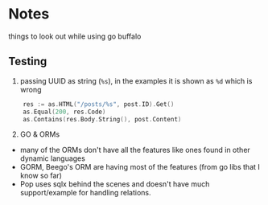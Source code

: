 # Notes
things to look out while using go buffalo

## Testing
1. passing UUID as string (`%s`), in the examples it is shown as `%d` which is wrong

```go
	res := as.HTML("/posts/%s", post.ID).Get()
	as.Equal(200, res.Code)
	as.Contains(res.Body.String(), post.Content)
```

2. GO & ORMs
- many of the ORMs don't have all the features like ones found in other dynamic languages
- GORM, Beego's ORM are having most of the features (from go libs that I know so far)
- Pop uses sqlx behind the scenes and doesn't have much support/example for handling relations.
